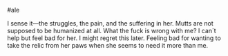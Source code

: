 #ale 

I sense it—the struggles, the pain, and the suffering in her. Mutts are not supposed to be humanized at all. What the fuck is wrong with me? I can´t help but feel bad for her. I might regret this later. Feeling bad for wanting to take the relic from her paws when she seems to need it more than me.